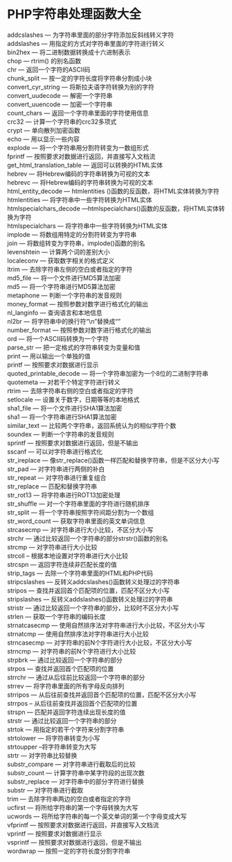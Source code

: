 # PHP字符串处理函数大全



 addcslashes — 为字符串里面的部分字符添加反斜线转义字符   
 addslashes — 用指定的方式对字符串里面的字符进行转义   
 bin2hex — 将二进制数据转换成十六进制表示   
 chop — rtrim() 的别名函数   
 chr — 返回一个字符的ASCII码   
 chunk_split — 按一定的字符长度将字符串分割成小块   
 convert_cyr_string — 将斯拉夫语字符转换为别的字符   
 convert_uudecode — 解密一个字符串   
 convert_uuencode — 加密一个字符串   
 count_chars — 返回一个字符串里面的字符使用信息   
 crc32 — 计算一个字符串的crc32多项式   
 crypt — 单向散列加密函数   
 echo — 用以显示一些内容   
 explode — 将一个字符串用分割符转变为一数组形式   
 fprintf — 按照要求对数据进行返回，并直接写入文档流   
 get_html_translation_table — 返回可以转换的HTML实体   
 hebrev — 将Hebrew编码的字符串转换为可视的文本   
 hebrevc — 将Hebrew编码的字符串转换为可视的文本   
 html_entity_decode — htmlentities ()函数的反函数，将HTML实体转换为字符   
 htmlentities — 将字符串中一些字符转换为HTML实体   
 htmlspecialchars_decode —htmlspecialchars()函数的反函数，将HTML实体转换为字符   
 htmlspecialchars — 将字符串中一些字符转换为HTML实体   
 implode — 将数组用特定的分割符转变为字符串   
 join — 将数组转变为字符串，implode()函数的别名   
 levenshtein — 计算两个词的差别大小   
 localeconv — 获取数字相关的格式定义   
 ltrim — 去除字符串左侧的空白或者指定的字符   
 md5_file — 将一个文件进行MD5算法加密   
 md5 — 将一个字符串进行MD5算法加密   
 metaphone — 判断一个字符串的发音规则   
 money_format — 按照参数对数字进行格式化的输出   
 nl_langinfo — 查询语言和本地信息   
 nl2br — 将字符串中的换行符“\n”替换成“”   
 number_format — 按照参数对数字进行格式化的输出   
 ord — 将一个ASCII码转换为一个字符   
 parse_str — 把一定格式的字符串转变为变量和值   
 print — 用以输出一个单独的值   
 printf — 按照要求对数据进行显示   
 quoted_printable_decode — 将一个字符串加密为一个8位的二进制字符串   
 quotemeta — 对若干个特定字符进行转义   
 rtrim — 去除字符串右侧的空白或者指定的字符   
 setlocale — 设置关于数字，日期等等的本地格式   
 sha1_file — 将一个文件进行SHA1算法加密   
 sha1 — 将一个字符串进行SHA1算法加密   
 similar_text — 比较两个字符串，返回系统认为的相似字符个数   
 soundex — 判断一个字符串的发音规则   
 sprintf — 按照要求对数据进行返回，但是不输出   
 sscanf — 可以对字符串进行格式化   
 str_ireplace — 像str_replace()函数一样匹配和替换字符串，但是不区分大小写   
 str_pad — 对字符串进行两侧的补白   
 str_repeat — 对字符串进行重复组合   
 str_replace — 匹配和替换字符串   
 str_rot13 — 将字符串进行ROT13加密处理   
 str_shuffle — 对一个字符串里面的字符进行随机排序   
 str_split — 将一个字符串按照字符间距分割为一个数组   
 str_word_count — 获取字符串里面的英文单词信息   
 strcasecmp — 对字符串进行大小比较，不区分大小写   
 strchr — 通过比较返回一个字符串的部分strstr()函数的别名   
 strcmp — 对字符串进行大小比较   
 strcoll – 根据本地设置对字符串进行大小比较   
 strcspn — 返回字符连续非匹配长度的值   
 strip_tags — 去除一个字符串里面的HTML和PHP代码   
 stripcslashes — 反转义addcslashes()函数转义处理过的字符串   
 stripos — 查找并返回首个匹配项的位置，匹配不区分大小写   
 stripslashes — 反转义addslashes()函数转义处理过的字符串   
 stristr — 通过比较返回一个字符串的部分，比较时不区分大小写   
 strlen — 获取一个字符串的编码长度   
 strnatcasecmp — 使用自然排序法对字符串进行大小比较，不区分大小写   
 strnatcmp — 使用自然排序法对字符串进行大小比较   
 strncasecmp — 对字符串的前N个字符进行大小比较，不区分大小写   
 strncmp — 对字符串的前N个字符进行大小比较   
 strpbrk — 通过比较返回一个字符串的部分   
 strpos — 查找并返回首个匹配项的位置   
 strrchr — 通过从后往前比较返回一个字符串的部分   
 strrev — 将字符串里面的所有字母反向排列   
 strripos — 从后往前查找并返回首个匹配项的位置，匹配不区分大小写   
 strrpos – 从后往前查找并返回首个匹配项的位置   
 strspn — 匹配并返回字符连续出现长度的值   
 strstr — 通过比较返回一个字符串的部分   
 strtok — 用指定的若干个字符来分割字符串   
 strtolower — 将字符串转变为小写   
 strtoupper –将字符串转变为大写   
 strtr — 对字符串比较替换   
 substr_compare — 对字符串进行截取后的比较   
 substr_count — 计算字符串中某字符段的出现次数   
 substr_replace — 对字符串中的部分字符进行替换   
 substr — 对字符串进行截取   
 trim — 去除字符串两边的空白或者指定的字符   
 ucfirst — 将所给字符串的第一个字母转换为大写   
 ucwords — 将所给字符串的每一个英文单词的第一个字母变成大写   
 vfprintf — 按照要求对数据进行返回，并直接写入文档流   
 vprintf — 按照要求对数据进行显示   
 vsprintf — 按照要求对数据进行返回，但是不输出   
 wordwrap — 按照一定的字符长度分割字符串

